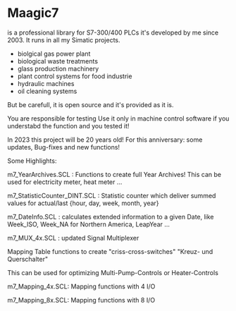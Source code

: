 # Maagic7
is a professional library for S7-300/400 PLCs
it's developed by me since 2003. It runs in all my Simatic projects.
 - biolgical gas power plant
 - biological waste treatments
 - glass production machinery
 - plant control systems for food industrie
 - hydraulic machines
 - oil cleaning systems

But be carefull, it is open source and it's provided as it is.

You are responsible for testing 
Use it only in machine control software if you understabd the function and you tested it!

In 2023 this project will be 20 years old!
For this anniversary:
some updates, Bug-fixes and new functions!

Some Highlights:

m7_YearArchives.SCL : Functions to create full Year Archives! This can be used for electricity meter, heat meter ...

m7_StatisticCounter_DINT.SCL : Statistic counter which deliver summed values for actual/last {hour, day, week, month, year}

m7_DateInfo.SCL : calculates extended information to a given Date, like Week_ISO, Week_NA for Northern America, LeapYear ...

m7_MUX_4x.SCL : updated Signal Multiplexer

Mapping Table functions to create "criss-cross-switches" "Kreuz- und Querschalter"

This can be used for optimizing Multi-Pump-Controls or Heater-Controls

m7_Mapping_4x.SCL: Mapping functions with 4 I/O

m7_Mapping_8x.SCL: Mapping functions with 8 I/O
